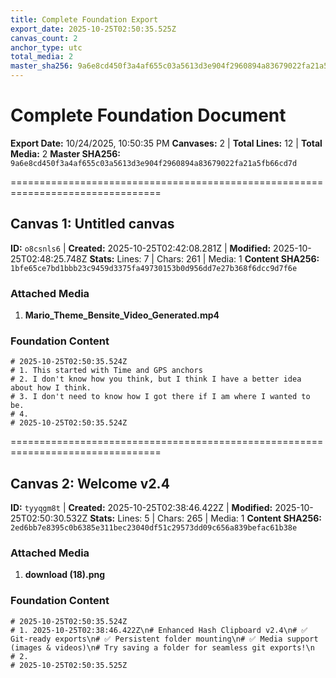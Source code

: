 ```yaml
---
title: Complete Foundation Export
export_date: 2025-10-25T02:50:35.525Z
canvas_count: 2
anchor_type: utc
total_media: 2
master_sha256: 9a6e8cd450f3a4af655c03a5613d3e904f2960894a83679022fa21a5fb66cd7d
---
```


# Complete Foundation Document

**Export Date:** 10/24/2025, 10:50:35 PM
**Canvases:** 2 | **Total Lines:** 12 | **Total Media:** 2
**Master SHA256:** `9a6e8cd450f3a4af655c03a5613d3e904f2960894a83679022fa21a5fb66cd7d`


================================================================================

## Canvas 1: Untitled canvas

**ID:** `o8csnls6` | **Created:** 2025-10-25T02:42:08.281Z | **Modified:** 2025-10-25T02:48:25.748Z
**Stats:** Lines: 7 | Chars: 261 | Media: 1
**Content SHA256:** `1bfe65ce7bd1bbb23c9459d3375fa49730153b0d956dd7e27b368f6dcc9d7f6e`

### Attached Media
1. **Mario_Theme_Bensite_Video_Generated.mp4**

### Foundation Content

```
# 2025-10-25T02:50:35.524Z
# 1. This started with Time and GPS anchors
# 2. I don't know how you think, but I think I have a better idea about how I think.
# 3. I don't need to know how I got there if I am where I wanted to be.
# 4. 
# 2025-10-25T02:50:35.524Z
```


================================================================================

## Canvas 2: Welcome v2.4

**ID:** `tyyqgm8t` | **Created:** 2025-10-25T02:38:46.422Z | **Modified:** 2025-10-25T02:50:30.532Z
**Stats:** Lines: 5 | Chars: 265 | Media: 1
**Content SHA256:** `2ed6bb7e8395c0b6385e311bec23040df51c29573dd09c656a839befac61b38e`

### Attached Media
1. **download (18).png**

### Foundation Content

```
# 2025-10-25T02:50:35.524Z
# 1. 2025-10-25T02:38:46.422Z\n# Enhanced Hash Clipboard v2.4\n# ✅ Git-ready exports\n# ✅ Persistent folder mounting\n# ✅ Media support (images & videos)\n# Try saving a folder for seamless git exports!\n
# 2. 
# 2025-10-25T02:50:35.525Z
```

